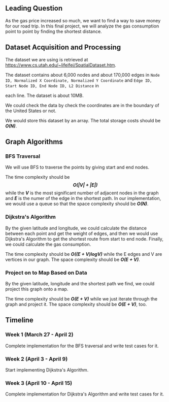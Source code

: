 ## Leading Question

As the gas price increased so much, we want to find a way to save money for our road trip. In this final project, we
will analyze the gas consumption point to point by finding the shortest distance.

## Dataset Acquisition and Processing

The dataset we are using is retrieved at https://www.cs.utah.edu/~lifeifei/SpatialDataset.htm.

The dataset contains about 6,000 nodes and about 170,000 edges
in `Node ID, Normalized X Coordinate, Normalized Y Coordinate` and `Edge ID, Start Node ID, End Node ID, L2 Distance` in

each line. The dataset is about 10MB.

We could check the data by check the coordinates are in the boundary of the United States or not.

We would store this dataset by an array. The total storage costs should be **_O(N)_**.

## Graph Algorithms

### BFS Traversal

We will use BFS to traverse the points by giving start and end nodes.

The time complexity should be **_$$O(|V| + |E|) $$_** while the **$V$** is the most significant number of adjacent nodes
in the graph and **$E$** is the numer of the edge in the shortest path. In our implementation, we would use a queue so
that the space complexity should be **_$O(N)$_**.

### Dijkstra's Algorithm

By the given latitude and longitude, we could calculate the distance between each point and get the weight of edges, and
then we would use Dijkstra's Algorithm to get the shortest route from start to end node. Finally, we could calculate the
gas consumption.

The time complexity should be _**$O((E + V)logV)$**_ while the E edges and V are vertices in our graph. The space
complexity should be **_$O(E + V)$_**.

### Project on to Map Based on Data

By the given latitude, longitude and the shortest path we find, we could project this graph onto a map.

The time complexity should be **_$O(E + V)$_** while we just iterate through the graph and project it. The space complexity
should be **_$O(E + V)$_**, too.

## Timeline

### Week 1 (March 27 - April 2)

Complete implementation for the BFS traversal and write test cases for it.

### Week 2 (April 3 - April 9)

Start implementing Dijkstra's Algorithm.

### Week 3 (April 10 - April 15)

Complete implementation for Dijkstra's Algorithm and write test cases for it.
